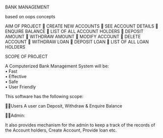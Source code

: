 BANK MANAGEMENT

based on oops concepts


AIM OF PROJECT 
	CREATE NEW ACCOUNTS 
	SEE ACCOUNT DETAILS 
	ENQUIRE BALANCE 
	LIST OF ALL ACCOUNT HOLDERS 
	DEPOSIT AMOUNT 
	WITHDRAW AMOUNT 
	MODIFY ACCOUNT 
	DELETE ACCOUNT 
	WITHDRAW LOAN 
	DEPOSIT LOAN 
	LIST OF ALL LOAN HOLDERS 
 

SCOPE OF PROJECT 
 
A Computerized Bank Management System will be:   
• Fast  
• Effective  
• Safe  
• User Friendly  
 
This software has the following scope:
 
Users 
A user can Deposit, Withdraw & Enquire Balance    
 
Admin:   

It also provides mechanism for the admin to keep a track of the records of the Account holders, Create Account, Provide loan etc.  
